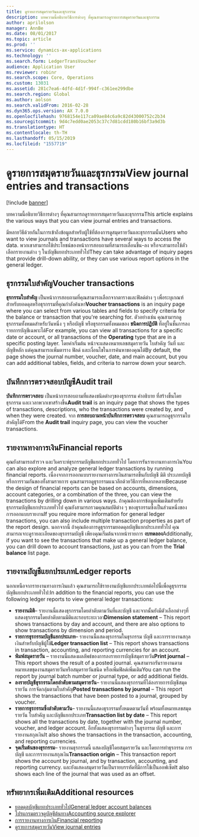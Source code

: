 ```yaml
---
title: ดูรายการสมุดรายวันและธุรกรรม
description: บทความนี้อธิบายวิธีการต่างๆ ที่คุณสามารถดูรายการสมุดรายวันและธุรกรรม
author: aprilolson
manager: AnnBe
ms.date: 08/01/2017
ms.topic: article
ms.prod: ''
ms.service: dynamics-ax-applications
ms.technology: ''
ms.search.form: LedgerTransVoucher
audience: Application User
ms.reviewer: robinr
ms.search.scope: Core, Operations
ms.custom: 13031
ms.assetid: 281c7ea6-4dfd-4d1f-994f-c361ee299dbe
ms.search.region: Global
ms.author: aolson
ms.search.validFrom: 2016-02-28
ms.dyn365.ops.version: AX 7.0.0
ms.openlocfilehash: 9768154e117ca09ae84c6a9c82d43000752c2b34
ms.sourcegitcommit: 9d4c7edd0ae2053c37c7d81cdd180b16bf3a9d3b
ms.translationtype: HT
ms.contentlocale: th-TH
ms.lasthandoff: 05/15/2019
ms.locfileid: "1557719"
---
```

# <a name="view-journal-entries-and-transactions"></a><span data-ttu-id="291b1-103">ดูรายการสมุดรายวันและธุรกรรม</span><span class="sxs-lookup"><span data-stu-id="291b1-103">View journal entries and transactions</span></span>

[!include [banner](../includes/banner.md)]

<span data-ttu-id="291b1-104">บทความนี้อธิบายวิธีการต่างๆ ที่คุณสามารถดูรายการสมุดรายวันและธุรกรรม</span><span class="sxs-lookup"><span data-stu-id="291b1-104">This article explains the various ways that you can view journal entries and transactions.</span></span> 

<span data-ttu-id="291b1-105">มีหลายวิธีด้วยกันในการเข้าถึงข้อมูลสำหรับผู้ใช้ที่ต้องการดูสมุดรายวันและธุรกรรมนั้น</span><span class="sxs-lookup"><span data-stu-id="291b1-105">Users who want to view journals and transactions have several ways to access the data.</span></span> <span data-ttu-id="291b1-106">พวกเขาสามารถใช้ประโยชน์ของหน้าการสอบถามที่สามารถเลื่อนขึ้น-ลง หรือจะสามารถใช้ตัวเลือกรายงานต่าง ๆ ในบัญชีแยกประเภททั่วไป</span><span class="sxs-lookup"><span data-stu-id="291b1-106">They can take advantage of inquiry pages that provide drill-down ability, or they can use various report options in the general ledger.</span></span>

## <a name="voucher-transactions"></a><span data-ttu-id="291b1-107">ธุรกรรมใบสำคัญ</span><span class="sxs-lookup"><span data-stu-id="291b1-107">Voucher transactions</span></span>
<span data-ttu-id="291b1-108">**ธุรกรรมใบสำคัญ** เป็นหน้าการสอบถามที่คุณสามารถเลือกจากตารางและฟิลด์ต่าง ๆ เพื่อระบุเกณฑ์สำหรับยอดดุลหรือธุรกรรมที่คุณกำลังค้นหา</span><span class="sxs-lookup"><span data-stu-id="291b1-108">**Voucher transactions** is an inquiry page where you can select from various tables and fields to specify criteria for the balance or transaction that you're searching for.</span></span> <span data-ttu-id="291b1-109">ตัวอย่างเช่น คุณสามารถดูธุรกรรมทั้งหมดสำหรับวันหนึ่ง ๆ หรือบัญชี หรือธุรกรรมทั้งหมดของ **ชนิดการปฏิบัติ** ที่อยู่ในชั้นการลงรายการบัญชีเฉพาะได้</span><span class="sxs-lookup"><span data-stu-id="291b1-109">For example, you can view all transactions for a specific date or account, or all transactions of the **Operating** type that are in a specific posting layer.</span></span> <span data-ttu-id="291b1-110">โดยค่าเริ่มต้น หน้าจะแสดงหมายเลขสมุดรายวัน ใบสำคัญ วันที่ และบัญชีหลัก แต่คุณสามารถเพิ่มตาราง ฟิลด์ และเงื่อนไขในการค้นหาของคุณได้</span><span class="sxs-lookup"><span data-stu-id="291b1-110">By default, the page shows the journal number, voucher, date, and main account, but you can add additional tables, fields, and criteria to narrow down your search.</span></span>

## <a name="audit-trail"></a><span data-ttu-id="291b1-111">บันทึกการตรวจสอบบัญชี</span><span class="sxs-lookup"><span data-stu-id="291b1-111">Audit trail</span></span>
<span data-ttu-id="291b1-112">**บันทึกการตรวจสอบ** เป็นหน้าการสอบถามที่แสดงชนิดต่างๆของธุรกรรม คำอธิบาย ที่สร้างขึ้นโดยธุรกรรม และเวลาพวกเขาสร้างขึ้น</span><span class="sxs-lookup"><span data-stu-id="291b1-112">**Audit trail** is an inquiry page that shows the types of transactions, descriptions, who the transactions were created by, and when they were created.</span></span> <span data-ttu-id="291b1-113">จาก **การสอบถามหน้าบันทึกการตรวจสอบ** คุณสามารถดูธุรกรรมใบสำคัญได้</span><span class="sxs-lookup"><span data-stu-id="291b1-113">From the **Audit trail** inquiry page, you can view the voucher transactions.</span></span>

## <a name="financial-reports"></a><span data-ttu-id="291b1-114">รายงานทางการเงิน</span><span class="sxs-lookup"><span data-stu-id="291b1-114">Financial reports</span></span>
<span data-ttu-id="291b1-115">คุณยังสามารถสำรวจ และวิเคราะห์ธุรกรรมบัญชีแยกประเภททั่วไป โดยการรันรายงานทางการเงิน</span><span class="sxs-lookup"><span data-stu-id="291b1-115">You can also explore and analyze general ledger transactions by running financial reports.</span></span> <span data-ttu-id="291b1-116">เนื่องจากการออกแบบรายงานทางการเงินสามารถขึ้นกับบัญชี มิติ ประเภทบัญชี หรือการรวมกันของทั้งสามรายการ คุณสามารถดูธุรกรรมแนวลึกด้วยวิธีการที่หลากหลาย</span><span class="sxs-lookup"><span data-stu-id="291b1-116">Because the design of financial reports can be based on accounts, dimensions, account categories, or a combination of the three, you can view the transactions by drilling down in various ways.</span></span> <span data-ttu-id="291b1-117">ถ้าคุณต้องการข้อมูลเพิ่มเติมสำหรับธุรกรรมบัญชีแยกประเภททั่วไป คุณยังสามารถรวมคุณสมบัติต่าง ๆ ของธุรกรรมซึ่งเป็นส่วนหนึ่งของการออกแบบรายงาน</span><span class="sxs-lookup"><span data-stu-id="291b1-117">If you require more information for general ledger transactions, you can also include multiple transaction properties as part of the report design.</span></span> <span data-ttu-id="291b1-118">นอกจากนี้ ถ้าคุณต้องการดูธุรกรรมยอดดุลบัญชีแยกประเภททั่วไป คุณสามารถเจาะดูรายละเอียดของธุรกรรมบัญชี เพียงคุณเริ่มต้นจากหน้ารายการ **งบทดลอง**</span><span class="sxs-lookup"><span data-stu-id="291b1-118">Additionally, if you want to see the transactions that make up a general ledger balance, you can drill down to account transactions, just as you can from the **Trial balance** list page.</span></span>

## <a name="ledger-reports"></a><span data-ttu-id="291b1-119">รายงานบัญชีแยกประเภท</span><span class="sxs-lookup"><span data-stu-id="291b1-119">Ledger reports</span></span>
<span data-ttu-id="291b1-120">นอกเหนือจากรายงานทางการเงินแล้ว คุณสามารถใช้รายงานบัญชีแยกประเภทต่อไปนี้เพื่อดูธุรกรรมบัญชีแยกประเภททั่วไป:</span><span class="sxs-lookup"><span data-stu-id="291b1-120">In addition to the financial reports, you can use the following ledger reports to view general ledger transactions:</span></span>

-   <span data-ttu-id="291b1-121">**รายงานมิติ**– รายงานนี้แสดงธุรกรรมโดยลำดับตามวันที่และบัญชี และจากนั้นยังมีตัวเลือกต่างๆที่แสดงธุรกรรมโดยลำดับตามมิติและรอบระยะเวลา</span><span class="sxs-lookup"><span data-stu-id="291b1-121">**Dimension statement** – This report shows transactions by day and account, and there are also options to show transactions by dimension and period.</span></span>
-   <span data-ttu-id="291b1-122">**รายการธุรกรรมบัญชีแยกประเภท**– รายงานนี้แสดงธุรกรรมในธุรกรรม บัญชี และการรายงานสกุลเงินสำหรับบัญชีผู้ใช้</span><span class="sxs-lookup"><span data-stu-id="291b1-122">**Ledger transaction list** – This report shows transactions in transaction, accounting, and reporting currencies for an account.</span></span>
-   <span data-ttu-id="291b1-123">**พิมพ์สมุดรายวัน** – รายงานนี้แสดงผลลัพธ์ของการลงรายการบัญชีสมุดรายวัน</span><span class="sxs-lookup"><span data-stu-id="291b1-123">**Print journal** – This report shows the result of a posted journal.</span></span> <span data-ttu-id="291b1-124">คุณสามารถรันรายงานตามหมายเลขชุดงานสมุดรายวันหรือสมุดรายวันชนิด หรือเพิ่มฟิลด์เพิ่มเติม</span><span class="sxs-lookup"><span data-stu-id="291b1-124">You can run the report by journal batch number or journal type, or add additional fields.</span></span>
-   <span data-ttu-id="291b1-125">**ลงรายบัญชีธุรกรรมโดยลำดับตามสมุดรายวัน**– รายงานนี้แสดงธุรกรรมที่ได้ลงรายการบัญชีสมุดรายวัน การจัดกลุ่มตามใบสำคัญ</span><span class="sxs-lookup"><span data-stu-id="291b1-125">**Posted transactions by journal** – This report shows the transactions that have been posted to a journal, grouped by voucher.</span></span>
-   <span data-ttu-id="291b1-126">**รายการธุรกรรมซึ่งลำดับตามวัน**– รายงานนี้แสดงธุรกรรมทั้งหมดตามวันที่ พร้อมทั้งหมายเลขสมุดรายวัน ใบสำคัญ และบัญชีแยกประเภท</span><span class="sxs-lookup"><span data-stu-id="291b1-126">**Transaction list by date** – This report shows all the transactions by date, together with the journal number, voucher, and ledger account.</span></span> <span data-ttu-id="291b1-127">อีกทั้งแสดงธุรกรรมต่างๆ ในธุรกรรม บัญชี และการรายงานสกุลเงิน</span><span class="sxs-lookup"><span data-stu-id="291b1-127">It also shows the transactions in the transaction, accounting, and reporting currencies.</span></span>
-   <span data-ttu-id="291b1-128">**จุดเริ่มต้นของธุรกรรม**– รายงานธุรกรรมนี้ แสดงบัญชีโดยสมุดรายวัน และโดยการทำธุรกรรม การบัญชี และการรายงานสกุลเงิน</span><span class="sxs-lookup"><span data-stu-id="291b1-128">**Transaction origin** – This transaction report shows the account by journal, and by transaction, accounting, and reporting currency.</span></span> <span data-ttu-id="291b1-129">และยังแสดงสมุดรายวันเป็นรายบรรทัดที่มีการใช้เป็นออฟเซ็ต</span><span class="sxs-lookup"><span data-stu-id="291b1-129">It also shows each line of the journal that was used as an offset.</span></span>


## <a name="additional-resources"></a><span data-ttu-id="291b1-130">ทรัพยากรเพิ่มเติม</span><span class="sxs-lookup"><span data-stu-id="291b1-130">Additional resources</span></span>
- [<span data-ttu-id="291b1-131">ยอดดุลบัญชีแยกประเภททั่วไป</span><span class="sxs-lookup"><span data-stu-id="291b1-131">General ledger account balances</span></span>](general-ledger-account-balances.md) 
- [<span data-ttu-id="291b1-132">โปรแกรมตรวจดูบัญชีต้นทาง</span><span class="sxs-lookup"><span data-stu-id="291b1-132">Accounting source explorer</span></span>](../accounts-payable/accounting-source-explorer.md)
- [<span data-ttu-id="291b1-133">การรายงานทางการเงิน</span><span class="sxs-lookup"><span data-stu-id="291b1-133">Financial reporting</span></span>](financial-reporting-getting-started.md)
- [<span data-ttu-id="291b1-134">ดูรายการสมุดรายวัน</span><span class="sxs-lookup"><span data-stu-id="291b1-134">View journal entries</span></span>](tasks/view-journal-entries-or-transactions.md)



